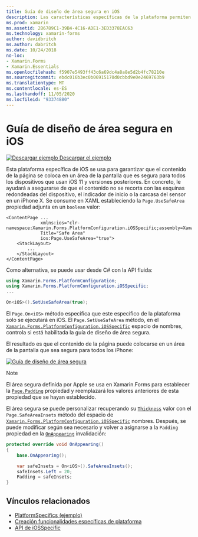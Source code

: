 ```yaml
---
title: Guía de diseño de área segura en iOS
description: Las características específicas de la plataforma permiten consumir funcionalidad que solo está disponible en una plataforma específica, sin necesidad de implementar representadores o efectos personalizados. En este artículo se explica cómo consumir la plataforma de iOS específica que garantiza que el contenido de la página se coloca en un área de la pantalla que es segura para todos los dispositivos que usan iOS 11 y versiones posteriores.
ms.prod: xamarin
ms.assetid: 2B6789C1-39B4-4C16-ADE1-3ED3378EAC63
ms.technology: xamarin-forms
author: davidbritch
ms.author: dabritch
ms.date: 10/24/2018
no-loc:
- Xamarin.Forms
- Xamarin.Essentials
ms.openlocfilehash: f5907e5493ff43c6a69dc4a8a8e5d2b4fc78210e
ms.sourcegitcommit: ebdc016b3ec0b06915170d0cbbd9e0e2469763b9
ms.translationtype: MT
ms.contentlocale: es-ES
ms.lasthandoff: 11/05/2020
ms.locfileid: "93374880"
---
```

# <a name="safe-area-layout-guide-on-ios"></a>Guía de diseño de área segura en iOS

[![Descargar ejemplo](~/media/shared/download.png) Descargar el ejemplo](/samples/xamarin/xamarin-forms-samples/userinterface-platformspecifics)

Esta plataforma específica de iOS se usa para garantizar que el contenido de la página se coloca en un área de la pantalla que es segura para todos los dispositivos que usan iOS 11 y versiones posteriores. En concreto, le ayudará a asegurarse de que el contenido no se recorta con las esquinas redondeadas del dispositivo, el indicador de inicio o la carcasa del sensor en un iPhone X. Se consume en XAML estableciendo la `Page.UseSafeArea` propiedad adjunta en un `boolean` valor:

```xaml
<ContentPage ...
             xmlns:ios="clr-namespace:Xamarin.Forms.PlatformConfiguration.iOSSpecific;assembly=Xamarin.Forms.Core"
             Title="Safe Area"
             ios:Page.UseSafeArea="true">
    <StackLayout>
        ...
    </StackLayout>
</ContentPage>
```

Como alternativa, se puede usar desde C# con la API fluida:

```csharp
using Xamarin.Forms.PlatformConfiguration;
using Xamarin.Forms.PlatformConfiguration.iOSSpecific;
...

On<iOS>().SetUseSafeArea(true);
```

El `Page.On<iOS>` método especifica que este específico de la plataforma solo se ejecutará en iOS. El `Page.SetUseSafeArea` método, en el [`Xamarin.Forms.PlatformConfiguration.iOSSpecific`](xref:Xamarin.Forms.PlatformConfiguration.iOSSpecific) espacio de nombres, controla si está habilitada la guía de diseño de área segura.

El resultado es que el contenido de la página puede colocarse en un área de la pantalla que sea segura para todos los iPhone:

[![Guía de diseño de área segura](page-safe-area-images/safe-area-layout.png)](page-safe-area-images/safe-area-layout-large.png#lightbox "Guía de diseño de área segura")

> [!NOTE]
> El área segura definida por Apple se usa en Xamarin.Forms para establecer la [`Page.Padding`](xref:Xamarin.Forms.Page.Padding) propiedad y reemplazará los valores anteriores de esta propiedad que se hayan establecido.

El área segura se puede personalizar recuperando su [`Thickness`](xref:Xamarin.Forms.Thickness) valor con el `Page.SafeAreaInsets` método del espacio de [`Xamarin.Forms.PlatformConfiguration.iOSSpecific`](xref:Xamarin.Forms.PlatformConfiguration.iOSSpecific) nombres. Después, se puede modificar según sea necesario y volver a asignarse a la `Padding` propiedad en la [`OnAppearing`](xref:Xamarin.Forms.Page.OnAppearing) invalidación:

```csharp
protected override void OnAppearing()
{
    base.OnAppearing();

    var safeInsets = On<iOS>().SafeAreaInsets();
    safeInsets.Left = 20;
    Padding = safeInsets;
}
```

## <a name="related-links"></a>Vínculos relacionados

- [PlatformSpecifics (ejemplo)](/samples/xamarin/xamarin-forms-samples/userinterface-platformspecifics)
- [Creación funcionalidades específicas de plataforma](~/xamarin-forms/platform/platform-specifics/index.md#creating-platform-specifics)
- [API de iOSSpecific](xref:Xamarin.Forms.PlatformConfiguration.iOSSpecific)